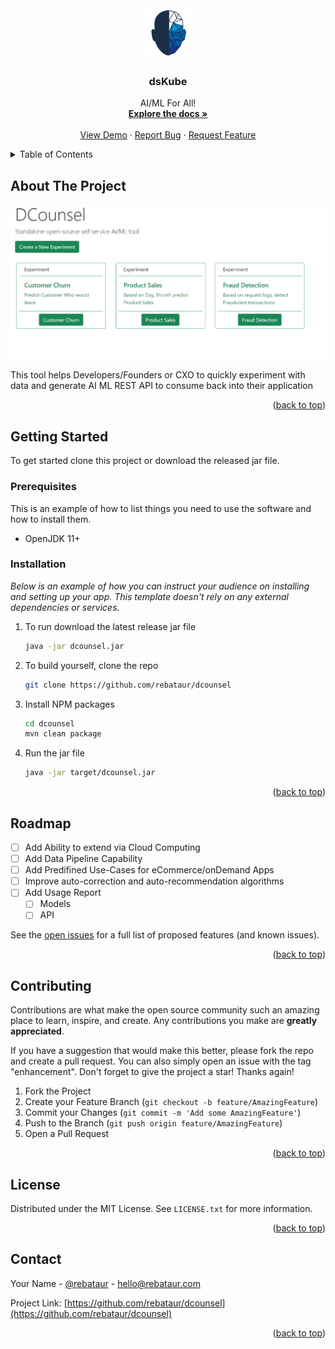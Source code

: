<div id="top"></div>




<!-- PROJECT LOGO -->
<br />
<div align="center">
  <a href="https://github.com/rebataur/dcounsel">
    <img src="images/logo.png" alt="Logo" width="80" height="80">
  </a>

  <h3 align="center">dsKube</h3>

  <p align="center">
    AI/ML For All!
    <br />
    <a href="https://github.com/rebataur/dcounsel"><strong>Explore the docs »</strong></a>
    <br />
    <br />
    <a href="https://github.com/rebataur/dcounsel">View Demo</a>
    ·
    <a href="https://github.com/rebataur/dcounsel/issues">Report Bug</a>
    ·
    <a href="https://github.com/rebataur/dcounsel/issues">Request Feature</a>
  </p>
</div>



<!-- TABLE OF CONTENTS -->
<details>
  <summary>Table of Contents</summary>
  <ol>
    <li>
      <a href="#about-the-project">About The Project</a>
      <ul>
        <li><a href="#built-with">Built With</a></li>
      </ul>
    </li>
    <li>
      <a href="#getting-started">Getting Started</a>
      <ul>
        <li><a href="#prerequisites">Prerequisites</a></li>
        <li><a href="#installation">Installation</a></li>
      </ul>
    </li>
    <li><a href="#usage">Usage</a></li>
    <li><a href="#roadmap">Roadmap</a></li>
    <li><a href="#contributing">Contributing</a></li>
    <li><a href="#license">License</a></li>
    <li><a href="#contact">Contact</a></li>
    <li><a href="#acknowledgments">Acknowledgments</a></li>
  </ol>
</details>



<!-- ABOUT THE PROJECT -->
## About The Project

[![Product Name Screen Shot][product-screenshot]](https://example.com)

This tool helps Developers/Founders or CXO to quickly experiment with data and generate AI ML REST API to consume back into their application


<p align="right">(<a href="#top">back to top</a>)</p>



<!-- GETTING STARTED -->
## Getting Started

To get started clone this project or download the released jar file.

### Prerequisites

This is an example of how to list things you need to use the software and how to install them.
* OpenJDK 11+


### Installation

_Below is an example of how you can instruct your audience on installing and setting up your app. This template doesn't rely on any external dependencies or services._

1. To run download the latest release jar file
   ```sh
   java -jar dcounsel.jar
   ```
2. To build yourself, clone the repo
   ```sh
   git clone https://github.com/rebataur/dcounsel
   ```
3. Install NPM packages
   ```sh
   cd dcounsel
   mvn clean package
   ```
4. Run the jar file
   ```sh
   java -jar target/dcounsel.jar
   ```

<p align="right">(<a href="#top">back to top</a>)</p>



<!-- ROADMAP -->
## Roadmap

- [ ] Add Ability to extend via Cloud Computing
- [ ] Add Data Pipeline Capability
- [ ] Add Predifined Use-Cases for eCommerce/onDemand Apps
- [ ] Improve auto-correction and auto-recommendation algorithms
- [ ] Add Usage Report
    - [ ] Models
    - [ ] API

See the [open issues](https://github.com/rebataur/dcounsel/issues) for a full list of proposed features (and known issues).

<p align="right">(<a href="#top">back to top</a>)</p>



<!-- CONTRIBUTING -->
## Contributing

Contributions are what make the open source community such an amazing place to learn, inspire, and create. Any contributions you make are **greatly appreciated**.

If you have a suggestion that would make this better, please fork the repo and create a pull request. You can also simply open an issue with the tag "enhancement".
Don't forget to give the project a star! Thanks again!

1. Fork the Project
2. Create your Feature Branch (`git checkout -b feature/AmazingFeature`)
3. Commit your Changes (`git commit -m 'Add some AmazingFeature'`)
4. Push to the Branch (`git push origin feature/AmazingFeature`)
5. Open a Pull Request

<p align="right">(<a href="#top">back to top</a>)</p>



<!-- LICENSE -->
## License

Distributed under the MIT License. See `LICENSE.txt` for more information.

<p align="right">(<a href="#top">back to top</a>)</p>



<!-- CONTACT -->
## Contact

Your Name - [@rebataur](https://twitter.com/rebataur) - hello@rebataur.com

Project Link: [https://github.com/rebataur/dcounsel](https://github.com/rebataur/dcounsel)

<p align="right">(<a href="#top">back to top</a>)</p>






<!-- MARKDOWN LINKS & IMAGES -->
<!-- https://www.markdownguide.org/basic-syntax/#reference-style-links -->
[contributors-shield]: https://img.shields.io/github/contributors/othneildrew/Best-README-Template.svg?style=for-the-badge
[contributors-url]: https://github.com/othneildrew/Best-README-Template/graphs/contributors
[forks-shield]: https://img.shields.io/github/forks/othneildrew/Best-README-Template.svg?style=for-the-badge
[forks-url]: https://github.com/othneildrew/Best-README-Template/network/members
[stars-shield]: https://img.shields.io/github/stars/othneildrew/Best-README-Template.svg?style=for-the-badge
[stars-url]: https://github.com/othneildrew/Best-README-Template/stargazers
[issues-shield]: https://img.shields.io/github/issues/othneildrew/Best-README-Template.svg?style=for-the-badge
[issues-url]: https://github.com/othneildrew/Best-README-Template/issues
[license-shield]: https://img.shields.io/github/license/othneildrew/Best-README-Template.svg?style=for-the-badge
[license-url]: https://github.com/othneildrew/Best-README-Template/blob/master/LICENSE.txt
[linkedin-shield]: https://img.shields.io/badge/-LinkedIn-black.svg?style=for-the-badge&logo=linkedin&colorB=555
[linkedin-url]: https://linkedin.com/in/othneildrew
[product-screenshot]: images/screenshot.png

